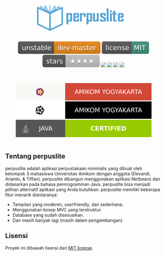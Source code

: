 <br>
<br>
<p align="center"><img src="https://raw.githubusercontent.com/devandikurniarestuandika/perpuslite/master/test/logoapp.png" width="300"></p>

<p align="center">
  <br>
  <a href="#"><img src="https://raw.githubusercontent.com/devandikurniarestuandika/icon/master/perpuslite/unstable.svg"></a>
  <a href="#"><img src="https://raw.githubusercontent.com/devandikurniarestuandika/icon/master/perpuslite/license.svg"></a>
  <a href="#"><img src="https://raw.githubusercontent.com/devandikurniarestuandika/icon/master/perpuslite/stars.svg"></a>
  <a href="#"><img src="https://img.shields.io/badge/code%20quality-A-brightgreen"></a>
  <a href="#"><img src="https://img.shields.io/github/stars/devandikurniarestuandika/perpuslite"></a>
  <a href="#"><img src="https://img.shields.io/github/forks/devandikurniarestuandika/perpuslite"></a>
  <a href="#"><img src="https://img.shields.io/github/issues/devandikurniarestuandika/perpuslite"></a>
</p>

<p align="center">
  <br>
  <br>
  <a href="http://amikom.ac.id/"><img src="https://raw.githubusercontent.com/devandikurniarestuandika/icon/master/perpuslite/amikomstyle.svg"></a><a href="http://amikom.ac.id/"><img src="https://raw.githubusercontent.com/devandikurniarestuandika/icon/master/perpuslite/amikomblack.svg"></a>
  <a href="#"><img src="https://raw.githubusercontent.com/devandikurniarestuandika/icon/master/perpuslite/javac.svg"></a>
  <br>
  <br>
</p>

## Tentang perpuslite

perpuslite adalah aplikasi perpustakaan minimalis yang dibuat oleh kelompok 3 mahasiswa Universitas Amikom dengan anggota (Devandi, Arianto, & Tiffan). perpuslite dibangun menggunakan aplikasi Netbeans dan didasarkan pada bahasa pemrogramman Java. perpuslite bisa menjadi pilihan alternatif aplikasi yang Anda butuhkan. perpuslite memiliki beberapa fitur menarik diantaranya:

- Tampilan yang moderen, userfriendly, dan sederhana.
- Menggunakan kosep MVC yang terstruktur.
- Database yang sudah disesuaikan.
- Dan masih banyak lagi (masih dalam pengembangan).


## Lisensi

Proyek ini dibawah lisensi dari [MIT license](https://opensource.org/licenses/MIT).
